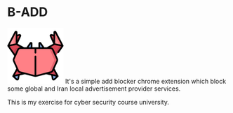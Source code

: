 # B-ADD

![](icons/crab_128x128.png)
It's a simple add blocker chrome extension which block some global and Iran local advertisement provider services.

This is my exercise for cyber security course university.
